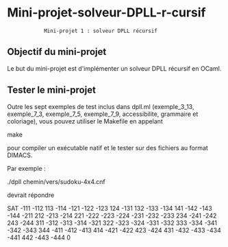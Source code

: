 # Mini-projet-solveur-DPLL-r-cursif

                Mini-projet 1 : solveur DPLL récursif


Objectif du mini-projet
-----------------------

Le but du mini-projet est d'implémenter un solveur DPLL récursif en
OCaml.



Tester le mini-projet
----------------------

Outre les sept exemples de test inclus dans dpll.ml (exemple_3_13,
exemple_7_3, exemple_7_5, exemple_7_9, accessibilite, grammaire et
coloriage), vous pouvez utiliser le Makefile en appelant

  make

pour compiler un exécutable natif et le tester sur des fichiers au
format DIMACS. 


Par exemple :

./dpll chemin/vers/sudoku-4x4.cnf

devrait répondre

SAT
-111 -112 113 -114 -121 -122 -123 124 -131 132 -133 -134 141 -142 -143 -144 -211 212 -213 -214 221 -222 -223 -224 -231 -232 -233 234 -241 -242 243 -244 311 -312 -313 -314 -321 322 -323 -324 -331 -332 333 -334 -341 -342 -343 344 -411 -412 -413 414 -421 -422 423 -424 431 -432 -433 -434 -441 442 -443 -444 0



